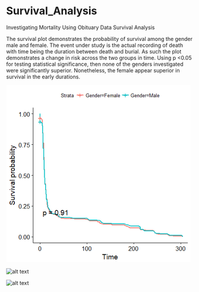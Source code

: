 # Survival_Analysis
Investigating Mortality Using Obituary Data
Survival Analysis

The survival plot demonstrates the probability of survival among the gender male and female. 
The event under study is the actual recording of death with time being the duration between death and burial. As such the plot demonstrates a change in risk across the two groups in time. 
Using p <0.05 for testing statistical significance, then none of the genders investigated were significantly superior. Nonetheless, the female appear superior in survival in the early durations. 

![alt text](SurvivalCurve.png)

![alt text](ModelAccuraciesV2.png)

![alt text](VariableImportanceV2.png)

